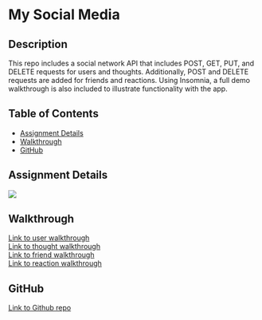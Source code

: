 # My Social Media

## Description

This repo includes a social network API that includes POST, GET, PUT, and DELETE requests for users and thoughts. Additionally, POST and DELETE requests are added for friends and reactions. Using Insomnia, a full demo walkthrough is also included to illustrate functionality with the app.

## Table of Contents

* [Assignment Details](#assignment-details)<br />
* [Walkthrough](#walkthrough)<br />
* [GitHub](#github)<br />

## Assignment Details

![](https://user-images.githubusercontent.com/68674610/101275189-ee570300-3760-11eb-986f-da174f21b4ae.png)

## Walkthrough

[Link to user walkthrough](https://youtu.be/XW3MpeOaBMA)<br />
[Link to thought walkthrough](https://youtu.be/ywI4ts29kR4)<br />
[Link to friend walkthrough](https://youtu.be/V3KItpl2pNs)<br />
[Link to reaction walkthrough](https://youtu.be/B7pnIZXGvXo)<br />

## GitHub

[Link to Github repo](https://github.com/vutanguofa/my-social-media)
